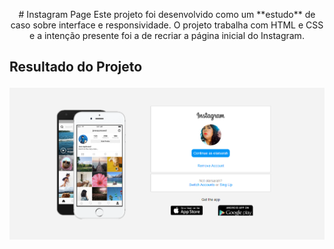 <p align=center># Instagram Page
Este projeto foi desenvolvido como um **estudo** de caso sobre interface e responsividade.
O projeto trabalha com HTML e CSS e a intenção presente foi a de recriar a página inicial do Instagram.

## Resultado do Projeto </p>

<img src="img/resultado.PNG" alt="resultado">